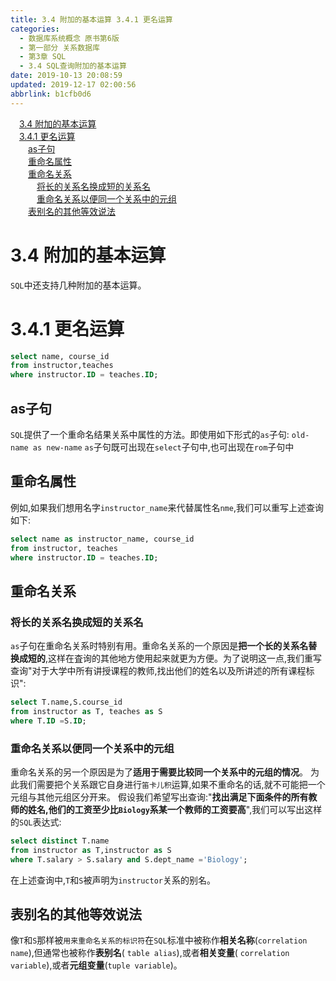 ```yaml
---
title: 3.4 附加的基本运算 3.4.1 更名运算
categories: 
  - 数据库系统概念 原书第6版
  - 第一部分 关系数据库
  - 第3章 SQL
  - 3.4 SQL查询附加的基本运算
date: 2019-10-13 20:08:59
updated: 2019-12-17 02:00:56
abbrlink: b1cfb0d6
---
```

<div id='my_toc'><a href="/ReadingNotes/b1cfb0d6/#3-4-附加的基本运算" class="header_1">3.4 附加的基本运算</a>&nbsp;<br><a href="/ReadingNotes/b1cfb0d6/#3-4-1-更名运算" class="header_1">3.4.1 更名运算</a>&nbsp;<br><a href="/ReadingNotes/b1cfb0d6/#as子句" class="header_2">as子句</a>&nbsp;<br><a href="/ReadingNotes/b1cfb0d6/#重命名属性" class="header_2">重命名属性</a>&nbsp;<br><a href="/ReadingNotes/b1cfb0d6/#重命名关系" class="header_2">重命名关系</a>&nbsp;<br><a href="/ReadingNotes/b1cfb0d6/#将长的关系名换成短的关系名" class="header_3">将长的关系名换成短的关系名</a>&nbsp;<br><a href="/ReadingNotes/b1cfb0d6/#重命名关系以便同一个关系中的元组" class="header_3">重命名关系以便同一个关系中的元组</a>&nbsp;<br><a href="/ReadingNotes/b1cfb0d6/#表别名的其他等效说法" class="header_2">表别名的其他等效说法</a>&nbsp;<br></div>
<style>.header_1{margin-left: 1em;}.header_2{margin-left: 2em;}.header_3{margin-left: 3em;}.header_4{margin-left: 4em;}.header_5{margin-left: 5em;}.header_6{margin-left: 6em;}</style>
<!--more-->
<script>if (navigator.platform.search('arm')==-1){document.getElementById('my_toc').style.display = 'none';}var e,p = document.getElementsByTagName('p');while (p.length>0) {e = p[0];e.parentElement.removeChild(e);}</script>

<!--end-->
<!--SSTStart-->
# 3.4 附加的基本运算 #
`SQL`中还支持几种附加的基本运算。
# 3.4.1 更名运算 #
```sql
select name, course_id
from instructor,teaches
where instructor.ID = teaches.ID;
```
## as子句 ##
`SQL`提供了一个重命名结果关系中属性的方法。即使用如下形式的`as`子句:
`old-name as new-name`
`as`子句既可出现在`select`子句中,也可出现在`rom`子句中

## 重命名属性 ##
例如,如果我们想用名字`instructor_name`来代替属性名`nme`,我们可以重写上述查询如下:
```sql
select name as instructor_name, course_id
from instructor, teaches
where instructor.ID = teaches.ID;
```
## 重命名关系 ##
### 将长的关系名换成短的关系名 ###
`as`子句在重命名关系时特别有用。重命名关系的一个原因是**把一个长的关系名替换成短的**,这样在査询的其他地方使用起来就更为方便。为了说明这一点,我们重写查询"对于大学中所有讲授课程的教师,找出他们的姓名以及所讲述的所有课程标识":
```sql
select T.name,S.course_id
from instructor as T, teaches as S
where T.ID =S.ID;
```
### 重命名关系以便同一个关系中的元组 ###
重命名关系的另一个原因是为了**适用于需要比较同一个关系中的元组的情况**。
为此我们需要把个关系跟它自身进行`笛卡儿积`运算,如果不重命名的话,就不可能把一个元组与其他元组区分开来。
假设我们希望写出查询:"**找出满足下面条件的所有教师的姓名,他们的工资至少比`Biology`系某一个教师的工资要高**",我们可以写出这样的`SQL`表达式:
```sql
select distinct T.name
from instructor as T,instructor as S
where T.salary > S.salary and S.dept_name ='Biology';
```
在上述查询中,`T`和`S`被声明为`instructor`关系的别名。
## 表别名的其他等效说法 ##
像`T`和`S`那样被`用来重命名关系的标识符`在`SQL`标准中被称作**相关名称**(`correlation name`),但通常也被称作**表别名**( `table alias`),或者**相关变量**( `correlation variable`),或者**元组变量**(`tuple variable`)。

<!--SSTStop-->

